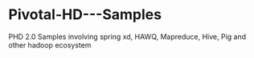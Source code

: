 Pivotal-HD---Samples
====================

PHD 2.0 Samples involving spring xd, HAWQ, Mapreduce, Hive, Pig and other hadoop ecosystem
